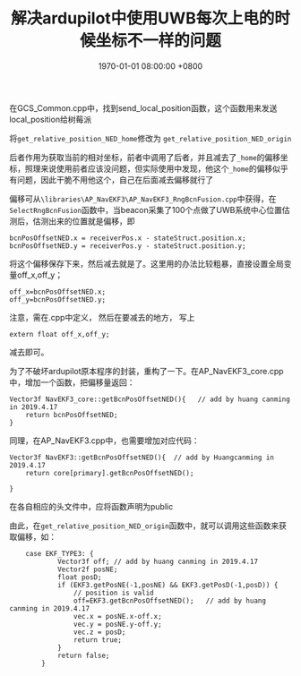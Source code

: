 ﻿---
layout: post
title: 解决ardupilot中使用UWB每次上电的时候坐标不一样的问题
date: 1970-01-01 08:00:00 +0800
categories: 技术 飞控
issue_id: 167
---

在GCS_Common.cpp中，找到send_local_position函数，这个函数用来发送local_position给树莓派

将`get_relative_position_NED_home`修改为 `get_relative_position_NED_origin`

后者作用为获取当前的相对坐标，前者中调用了后者，并且减去了`_home`的偏移坐标，照理来说使用前者应该没问题，但实际使用中发现，他这个`_home`的偏移似乎有问题，因此干脆不用他这个，自己在后面减去偏移就行了

偏移可从`\libraries\AP_NavEKF3\AP_NavEKF3_RngBcnFusion.cpp`中获得，在`SelectRngBcnFusion`函数中，当beacon采集了100个点做了UWB系统中心位置估测后，估测出来的位置就是偏移，即

```
bcnPosOffsetNED.x = receiverPos.x - stateStruct.position.x;
bcnPosOffsetNED.y = receiverPos.y - stateStruct.position.y;
```

将这个偏移保存下来，然后减去就是了。这里用的办法比较粗暴，直接设置全局变量off_x,off_y；

```
off_x=bcnPosOffsetNED.x;
off_y=bcnPosOffsetNED.y;
```
注意，需在.cpp中定义，
然后在要减去的地方，
写上
```
extern float off_x,off_y;
```
减去即可。

为了不破坏ardupilot原本程序的封装，重构了一下。在AP\_NavEKF3\_core.cpp中，增加一个函数，把偏移量返回：
```
Vector3f NavEKF3_core::getBcnPosOffsetNED(){   // add by huang canming in 2019.4.17
	return bcnPosOffsetNED;
}
```

同理，在AP_NavEKF3.cpp中，也需要增加对应代码：
```
Vector3f NavEKF3::getBcnPosOffsetNED(){  // add by Huangcanming in 2019.4.17
	return core[primary].getBcnPosOffsetNED();
	
}
```
在各自相应的头文件中，应将函数声明为public

由此，在`get_relative_position_NED_origin`函数中，就可以调用这些函数来获取偏移，如：
```
    case EKF_TYPE3: {
			Vector3f off; // add by huang canming in 2019.4.17
            Vector2f posNE;
            float posD;
            if (EKF3.getPosNE(-1,posNE) && EKF3.getPosD(-1,posD)) {
                // position is valid
                off=EKF3.getBcnPosOffsetNED();   // add by huang canming in 2019.4.17
                vec.x = posNE.x-off.x;
                vec.y = posNE.y-off.y;
                vec.z = posD;
                return true;
            }
            return false;
        }
```









